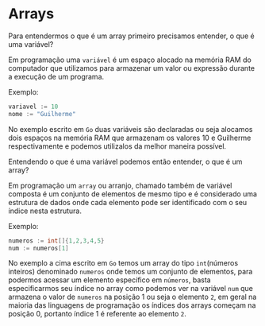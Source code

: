 # Arrays

Para entendermos o que é um array primeiro precisamos entender, o que é uma variável?

Em programação uma `variável` é um espaço alocado na memória RAM do computador que utilizamos para armazenar um valor ou expressão durante a execução de um programa.

Exemplo:

```Go
variavel := 10
nome := "Guilherme"
```

No exemplo escrito em `Go` duas variáveis são declaradas ou seja alocamos dois espaços na memória RAM que armazenam os valores 10 e Guilherme respectivamente e podemos utilizalos da melhor maneira possível.

Entendendo o que é uma variável podemos então entender, o que é um array?

Em programação um `array` ou arranjo, chamado também de variável composta é um conjunto de elementos de mesmo tipo e é considerado uma estrutura de dados onde cada elemento pode ser identificado com o seu índice nesta estrutura.

Exemplo:

```Go
numeros := int[]{1,2,3,4,5}
num := numeros[1]
```

No exemplo a cima escrito em `Go` temos um array do tipo `int`(números inteiros) denominado `numeros` onde temos um conjunto de elementos, para podermos acessar um elemento específico em `números`, basta especificarmos seu índice no array como podemos ver na variável `num` que armazena o valor de `numeros` na posição 1 ou seja o elemento `2`, em geral na maioria das linguagens de programação os índices dos arrays começam na posição 0, portanto índice 1 é referente ao elemento `2`.
